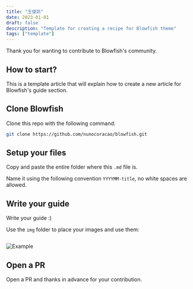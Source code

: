 ```yaml
---
title: "王俊凯"
date: 2023-01-01
draft: false
description: "Template for creating a recipe for Blowfish theme"
tags: ["template"]
---
```


Thank you for wanting to contribute to Blowfish's community.

## How to start?
This is a template article that will explain how to create a new article for Blowfish's guide section.

## Clone Blowfish
Clone this repo with the following command:

```bash
git clone https://github.com/nunocoracao/blowfish.git
```

## Setup your files
Copy and paste the entire folder where this `.md` file is.

Name it using the following convention `YYYYMM-title`, no white spaces are allowed.

## Write your guide
Write your guide :)

Use the `img` folder to place your images and use them:

![]()

![Example](img/example.jpg "Image caption")

## Open a PR
Open a PR and thanks in advance for your contribution.